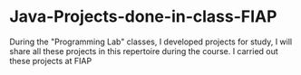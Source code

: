 # Java-Projects-done-in-class-FIAP
During the "Programming Lab" classes, I developed projects for study, I will share all these projects in this repertoire during the course. I carried out these projects at FIAP
